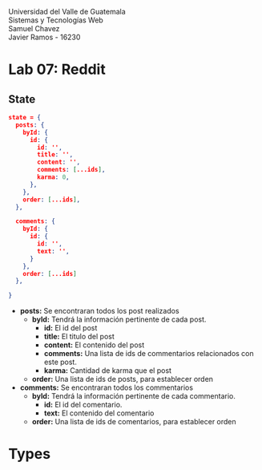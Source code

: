 Universidad del Valle de Guatemala<br>
Sistemas y Tecnologías Web <br>
Samuel Chavez <br>
Javier Ramos - 16230

# Lab 07: Reddit

## State
```json
state = {
  posts: {
    byId: {
      id: {
        id: '',
        title: '',
        content: '',
        comments: [...ids],
        karma: 0,
      },
    },
    order: [...ids],
  },

  comments: {
    byId: {
      id: {
        id: '',
        text: '',
      }
    },
    order: [...ids]
  },

}
```

* **posts:** Se encontraran todos los post realizados
  * **byId:** Tendrá la información pertinente de cada post.
    * **id:** El id del post
    * **title:** El titulo del post
    * **content:** El contenido del post
    * **comments:** Una lista de ids de commentarios relacionados con este post.
    * **karma:** Cantidad de karma que el post
  * **order:** Una lista de ids de posts, para establecer orden
* **comments:** Se encontraran todos los commentarios
  * **byId:** Tendrá la información pertinente de cada commentario.
    * **id:** El id del comentario.
    * **text:** El contenido del comentario
  * **order:** Una lista de ids de comentarios, para establecer orden

# Types

